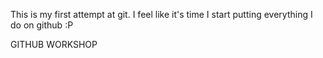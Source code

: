 This is my first attempt at git.
I feel like it's time I start putting everything I do on github :P

GITHUB WORKSHOP